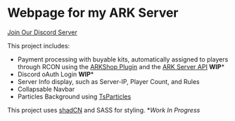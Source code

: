 # Webpage for my ARK Server

[Join Our Discord Server](https://discord.gg/46cJAE9z4h)

This project includes:
- Payment processing with buyable kits, automatically assigned to players through RCON using the [ARKShop Plugin](https://ark-server-api.com/resources/asa-arkshop.34/) and the [ARK Server API](https://ark-server-api.com/) **WIP***
- Discord oAuth Login **WIP***
- Server Info display, such as Server-IP, Player Count, and Rules 
- Collapsable Navbar
- Particles Background using [TsParticles](https://particles.js.org/)

This project uses [shadCN](ui.shadcn.com) and SASS for styling.
**Work In Progress*